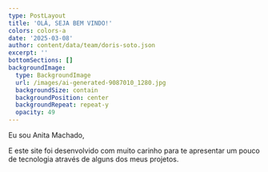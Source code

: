 ```yaml
---
type: PostLayout
title: 'OLÁ, SEJA BEM VINDO!'
colors: colors-a
date: '2025-03-08'
author: content/data/team/doris-soto.json
excerpt: ''
bottomSections: []
backgroundImage:
  type: BackgroundImage
  url: /images/ai-generated-9087010_1280.jpg
  backgroundSize: contain
  backgroundPosition: center
  backgroundRepeat: repeat-y
  opacity: 49
---
```

Eu sou Anita Machado,

E este site foi desenvolvido com muito carinho para te apresentar um pouco de tecnologia através de alguns dos meus projetos.
